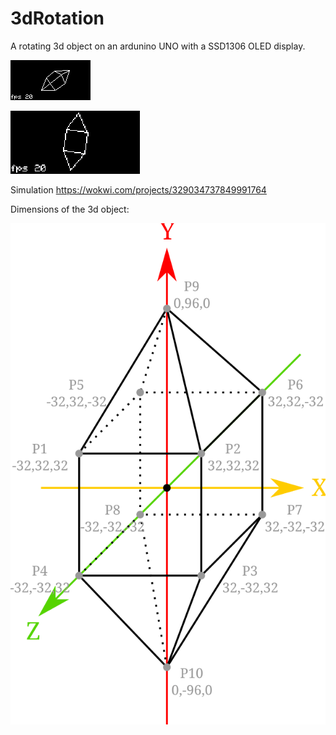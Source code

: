 # 3dRotation
A rotating 3d object on an ardunino UNO with a SSD1306 OLED display.

![alt text](https://github.com/codingABI/3dRotation/blob/main/3dRotation.png) 

![alt text](https://github.com/codingABI/3dRotation/blob/main/3dRotation.gif) 

Simulation https://wokwi.com/projects/329034737849991764

Dimensions of the 3d object:

![alt text](https://github.com/codingABI/3dRotation/blob/main/3dObject.svg) 


